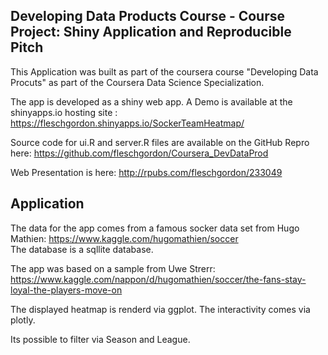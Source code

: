 ## Developing Data Products Course - Course Project: Shiny Application and Reproducible Pitch

This Application was built as part of the coursera course "Developing Data Procuts" as part of the Coursera Data Science Specialization. 

The app is developed as a shiny web app. A Demo is available at the shinyapps.io hosting site : https://fleschgordon.shinyapps.io/SockerTeamHeatmap/

Source code for ui.R and server.R files are available on the GitHub Repro here: https://github.com/fleschgordon/Coursera_DevDataProd

Web Presentation is here: http://rpubs.com/fleschgordon/233049

## Application

The data for the app comes from a famous socker data set from Hugo Mathien:
https://www.kaggle.com/hugomathien/soccer
<br>The database is a sqllite database.

The app was based on a sample from Uwe Strerr:
https://www.kaggle.com/nappon/d/hugomathien/soccer/the-fans-stay-loyal-the-players-move-on

The displayed heatmap is renderd via ggplot. The interactivity comes via plotly.

Its possible to filter via Season and League.